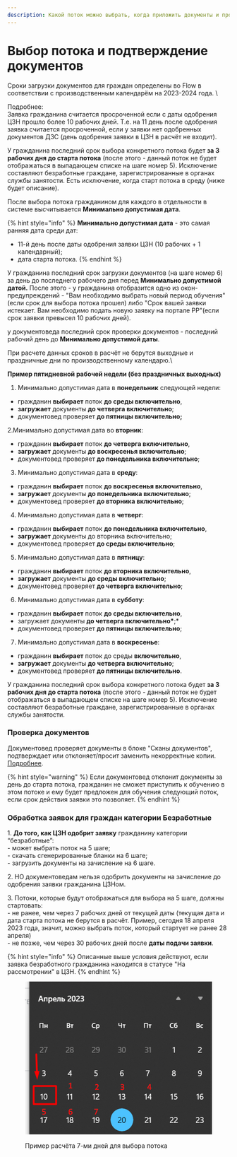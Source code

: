 ```yaml
---
description: Какой поток можно выбрать, когда приложить документы и произвести проверку
---
```


# Выбор потока и подтверждение документов

Сроки загрузки документов для граждан определены во Flow в соответствии с производственным календарём  на 2023-2024 года. \


Подробнее:\
Заявка гражданина считается просроченной если с даты одобрения ЦЗН прошло более 10 рабочих дней. Т.е. на 11 день после одобрения заявка считается просроченной, если у заявки нет одобренных документов ДЗС (день одобрения заявки в ЦЗН в расчёт не входит).

У гражданина последний срок выбора конкретного потока будет **за 3 рабочих дня до старта потока** (после этого - данный поток не будет отображаться в выпадающем списке на шаге номер 5). Исключение составляют безработные граждане, зарегистрированные в органах службы занятости. Есть исключение, когда старт потока в среду (ниже будет описание).

После выбора потока гражданином для каждого в отдельности в системе высчитывается **Минимально допустимая дата**.&#x20;

{% hint style="info" %}
**Минимально допустимая дата** - это самая ранняя дата среди дат:

* 11-й день после даты одобрения заявки ЦЗН (10 рабочих + 1 календарный);
* дата старта потока.
{% endhint %}

У гражданина последний срок загрузки документов (на шаге номер 6) за день до последнего рабочего дня перед **Минимально допустимой датой.** После этого - у гражданина отобразится одно из окон-предупреждений - "Вам необходимо выбрать новый период обучения" (если срок для выбора потока прошел) либо "Срок вашей заявки истекает. Вам необходимо подать новую заявку на портале РР"(если срок заявки превысел 10 рабочих дней).

у документоведа последний срок проверки документов - последний рабочий день до **Минимально допустимой даты**.

При расчете данных сроков в расчёт не берутся выходные и праздничные дни по производственному календарю.\


**Пример пятидневной рабочей недели (без праздничных выходных)**

1. Минимально допустимая дата в **понедельник** следующей недели:

* гражданин **выбирает** поток **до среды включительно**,
* **загружает** документы **до четверга включительно**;
* документовед проверяет **до пятницы включительно;**

2.Минимально допустимая дата во **вторник**:

* гражданин **выбирает** поток **до четверга включительно**,
* **загружает** документы **до воскресенья включительно**;
* документовед проверяет **до понедельника включительно**;

3. Минимально допустимая дата в **среду**:

* гражданин **выбирает** поток **до воскресенья включительно**,
* **загружает** документы **до понедельника включительно**;
* документовед проверяет **до вторника включительно**;

4. Минимально допустимая дата в **четверг**:

* гражданин **выбирает** поток **до понедельника включительно**,
* **загружает** документы до вторника включительно;
* документовед проверяет **до среды включительно**;

5. Минимально допустимая дата в **пятницу**:

* гражданин **выбирает** поток **до вторника включительно**,
* **загружает** документы **до среды включительно**;
* документовед проверяет **до четверга включительно**;

6. Минимально допустимая дата в **субботу**:

* гражданин **выбирает** поток **до среды включительно**,
* загружает документы **до четверга включительно\***;\*
* документовед проверяет **до пятницы включительно**;

7. Минимально допустимая дата в **воскресенье**:

* гражданин **выбирает** поток до среды **включительно**,
* **загружает** документы **до четверга включительно**;
* документовед проверяет **до пятницы включительно**.

У гражданина последний срок выбора конкретного потока будет **за 3 рабочих дня до старта потока** (после этого - данный поток  не будет отображаться в выпадающем списке на шаге номер 5). Исключение составляют безработные граждане, зарегистрированные в органах службы занятости.&#x20;

### Проверка документов

Документовед проверяет  документы в блоке "Сканы документов", подтверждает или отклоняет/просит заменить некорректные копии. [Подробнее](../proverka-dokumentov/).

{% hint style="warning" %}
Если документовед отклонит документы за день до старта потока, гражданин не сможет приступить к обучению в этом потоке и ему будет предложен для обучения следующий поток, если срок действия заявки это позволяет.
{% endhint %}

### Обработка заявок для граждан категории Безработные

1\. **До того, как ЦЗН одобрит заявку** гражданину категории “безработные”:\
\- может выбрать поток на 5 шаге;\
\- скачать сгенерированные бланки на 6 шаге;\
\- загрузить документы на зачисление на 6 шаге.

2\. НО документоведам нельзя одобрить документы на зачисление до одобрения заявки гражданина ЦЗНом.

3\. Потоки, которые будут отображаться для выбора на 5 шаге, должны стартовать:\
\- не ранее, чем через 7 рабочих дней от текущей даты (текущая дата и дата старта потока не берутся в расчёт. Пример, сегодня 18 апреля 2023 года, значит, можно выбрать поток, который стартует не ранее 28 апреля)\
\- не позже, чем через 30 рабочих дней после **даты подачи заявки**.

{% hint style="info" %}
Описанные выше условия действуют, если заявка безработного гражданина находится в статусе "На рассмотрении" в ЦЗН.
{% endhint %}

<figure><img src="../.gitbook/assets/image (1).png" alt=""><figcaption><p>Пример расчёта 7-ми дней для выбора потока</p></figcaption></figure>
